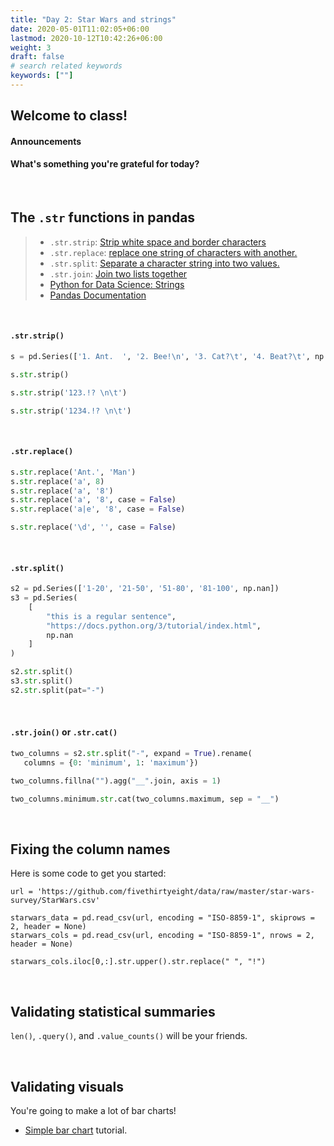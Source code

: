 ```yaml
---
title: "Day 2: Star Wars and strings"
date: 2020-05-01T11:02:05+06:00
lastmod: 2020-10-12T10:42:26+06:00
weight: 3
draft: false
# search related keywords
keywords: [""]
---
```


## Welcome to class!
#### Announcements
#### What's something you're grateful for today?

<br>

## The `.str` functions in pandas

> - `.str.strip`: [Strip white space and border characters](https://pandas.pydata.org/pandas-docs/stable/reference/api/pandas.Series.str.strip.html)
> - `.str.replace`: [replace one string of characters with another.](https://pandas.pydata.org/pandas-docs/stable/reference/api/pandas.Series.str.replace.html)
> - `.str.split`: [Separate a character string into two values.](https://pandas.pydata.org/pandas-docs/stable/reference/api/pandas.Series.str.split.html)
> - `.str.join`: [Join two lists together](https://pandas.pydata.org/pandas-docs/stable/reference/api/pandas.Series.str.join.html#pandas.Series.str.join)
> - [Python for Data Science: Strings](https://byuidatascience.github.io/python4ds/strings.html)
> - [Pandas Documentation](https://pandas.pydata.org/pandas-docs/stable/user_guide/text.html#method-summary)

<br>

#### `.str.strip()`

```python
s = pd.Series(['1. Ant.  ', '2. Bee!\n', '3. Cat?\t', '4. Beat?\t', np.nan])

s.str.strip()

s.str.strip('123.!? \n\t')

s.str.strip('1234.!? \n\t')

```

<br>

#### `.str.replace()`

```python
s.str.replace('Ant.', 'Man')
s.str.replace('a', 8)
s.str.replace('a', '8')
s.str.replace('a', '8', case = False)
s.str.replace('a|e', '8', case = False)

s.str.replace('\d', '', case = False)

```

<br>

#### `.str.split()`

```python
s2 = pd.Series(['1-20', '21-50', '51-80', '81-100', np.nan])
s3 = pd.Series(
    [
        "this is a regular sentence",
        "https://docs.python.org/3/tutorial/index.html",
        np.nan
    ]
)

s2.str.split()
s3.str.split()
s2.str.split(pat="-")
```

<br>

#### `.str.join()` or `.str.cat()`

```python
two_columns = s2.str.split("-", expand = True).rename(
   columns = {0: 'minimum', 1: 'maximum'})

two_columns.fillna("").agg("__".join, axis = 1)

two_columns.minimum.str.cat(two_columns.maximum, sep = "__")

```

<br>

## Fixing the column names

Here is some code to get you started:

```{python}
url = 'https://github.com/fivethirtyeight/data/raw/master/star-wars-survey/StarWars.csv'

starwars_data = pd.read_csv(url, encoding = "ISO-8859-1", skiprows = 2, header = None)
starwars_cols = pd.read_csv(url, encoding = "ISO-8859-1", nrows = 2, header = None)

starwars_cols.iloc[0,:].str.upper().str.replace(" ", "!")
```

<br>

## Validating statistical summaries

`len()`, `.query()`, and `.value_counts()` will be your friends.


<!-----------------------------------------------------
### Cleaning our data

#### What do we want our column names to look like?

_Run the two cells below and tell me what we have._

```python
# %%
import pandas as pd
import altair as alt
import numpy as np

url = 'https://github.com/fivethirtyeight/data/raw/master/star-wars-survey/StarWars.csv'
starwars = pd.read_csv(url, encoding = "ISO-8859-1", skiprows = 2, header = None)
starwars_cols = pd.read_csv(url, encoding = "ISO-8859-1", nrows = 2, header = None)

starwars_cols

# %%
# This is not complete.
# And maybe not even a good idea....
column_names_1 = starwars_cols.iloc[0,:]
column_names_1 = (column_names_1
                  .replace("Have you seen any of the 6 films in the Star Wars franchise?", "have_seen_any")
                     .replace("Which of the following Star Wars films have you seen? Please select all that apply.", "seen_")
                     .replace("Which character shot first?", "shot_first")
                     .str.replace(" ", "_")
                     .str.replace("Œæ", "")
                     .str.upper()
                     .fillna(method = "ffill"))
print(column_names_1)

column_names_2 = starwars_cols.iloc[1,:]
column_names_2 = (column_names_2
                   .replace("Response", "")
                   .str.replace("Star Wars: Episode ", "")
                   .str.replace(" ", "_")
                   .fillna("")
                   .str.upper())
print(column_names_2)

full_column_names = column_names_1 + column_names_2
print(full_column_names)
```
----------------------------------------->
<br>

## Validating visuals

You're going to make a lot of bar charts!

- [Simple bar chart](https://plotly.com/python/bar-charts/) tutorial.


